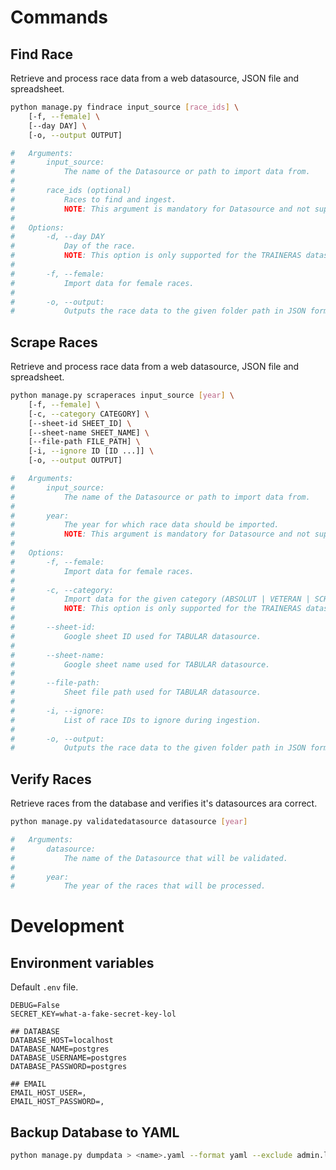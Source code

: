 # Commands

## Find Race

Retrieve and process race data from a web datasource, JSON file and spreadsheet.

```sh
python manage.py findrace input_source [race_ids] \
	[-f, --female] \
	[--day DAY] \
	[-o, --output OUTPUT]

#   Arguments:
#       input_source:
#           The name of the Datasource or path to import data from.
#
#       race_ids (optional)
#           Races to find and ingest.
#           NOTE: This argument is mandatory for Datasource and not supported for local files.
#
#   Options:
#       -d, --day DAY
#           Day of the race.
#           NOTE: This option is only supported for the TRAINERAS datasource.
#
#       -f, --female:
#           Import data for female races.
#
#       -o, --output:
#           Outputs the race data to the given folder path in JSON format.
```

## Scrape Races

Retrieve and process race data from a web datasource, JSON file and spreadsheet.

```sh
python manage.py scraperaces input_source [year] \
	[-f, --female] \
	[-c, --category CATEGORY] \
	[--sheet-id SHEET_ID] \
	[--sheet-name SHEET_NAME] \
	[--file-path FILE_PATH] \
	[-i, --ignore ID [ID ...]] \
	[-o, --output OUTPUT]

#   Arguments:
#       input_source:
#           The name of the Datasource or path to import data from.
#
#       year:
#           The year for which race data should be imported.
#           NOTE: This argument is mandatory for Datasource and not supported for local files.
#
#   Options:
#       -f, --female:
#           Import data for female races.
#
#       -c, --category:
#           Import data for the given category (ABSOLUT | VETERAN | SCHOOL).
#           NOTE: This option is only supported for the TRAINERAS datasource.
#
#       --sheet-id:
#           Google sheet ID used for TABULAR datasource.
#
#       --sheet-name:
#           Google sheet name used for TABULAR datasource.
#
#       --file-path:
#           Sheet file path used for TABULAR datasource.
#
#       -i, --ignore:
#           List of race IDs to ignore during ingestion.
#
#       -o, --output:
#           Outputs the race data to the given folder path in JSON format.
```

## Verify Races

Retrieve races from the database and verifies it's datasources ara correct.

```sh
python manage.py validatedatasource datasource [year]

#   Arguments:
#       datasource:
#           The name of the Datasource that will be validated.
#
#       year:
#           The year of the races that will be processed.
```

# Development

## Environment variables

Default `.env` file.

```
DEBUG=False
SECRET_KEY=what-a-fake-secret-key-lol

## DATABASE
DATABASE_HOST=localhost
DATABASE_NAME=postgres
DATABASE_USERNAME=postgres
DATABASE_PASSWORD=postgres

## EMAIL
EMAIL_HOST_USER=,
EMAIL_HOST_PASSWORD=,
```

## Backup Database to YAML

```sh
python manage.py dumpdata > <name>.yaml --format yaml --exclude admin.logentry --exclude auth --exclude sessions --exclude contenttypes
```
